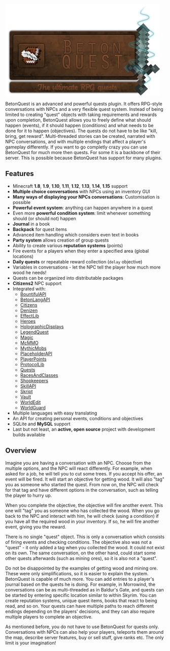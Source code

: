 ![BetonQuest](images/logo.png)

BetonQuest is an advanced and powerful quests plugin. It offers RPG-style conversations with NPCs and a very flexible quest system. Instead of being limited to creating "quest" objects with taking requirements and rewards upon completion, BetonQuest allows you to freely define what should happen (events), if it should happen (conditions) and what needs to be done for it to happen (objectives). The quests do not have to be like "kill, bring, get reward". Multi-threaded stories can be created, narrated with NPC conversations, and with multiple endings that affect a player's gameplay differently. 
If you want to go completly crazy you can use BetonQuest for much more then quests. For some it is a backbone of their server. This is possible because BetonQuest has support for many plugins.

## Features

* Minecraft **1.8**, **1.9**, **1.10**, **1.11**, **1.12**, **1.13**, **1.14**, **1.15** support
* **Multiple choice conversations** with NPCs using an inventory GUI
* **Many ways of displaying your NPCs conversations**: Customisation is possible
* **Powerful event system**: anything can happen anywhere in a quest
* Even more **powerful condition system**: limit whenever something should (or should not) happen
* **Journal** in a book
* **Backpack** for quest items
* Advanced item handling which considers even text in books
* **Party system** allows creation of group quests
* Ability to create various **reputation systems** (points)
* Fire events for a players when they enter a specified area (global locations)
* **Daily quests** or repeatable reward collection (`delay` objective)
* Variables in conversations - let the NPC tell the player how much more wood he needs!
* Quests can be organized into distributable packages
* **Citizens2** NPC support
* Integrated with:
    * [BountifulAPI](https://www.spigotmc.org/resources/bountifulapi-1-8-1-13.1394/)
    * [BetonLangAPI](https://github.com/Co0sh/BetonLangAPI)
    * [Citizens](https://dev.bukkit.org/bukkit-plugins/citizens/)
    * [Denizen](https://dev.bukkit.org/bukkit-plugins/denizen/)
    * [EffectLib](https://dev.bukkit.org/bukkit-plugins/effectlib/)
    * [Heroes](https://dev.bukkit.org/bukkit-plugins/heroes/)
    * [HolographicDisplays](https://dev.bukkit.org/bukkit-plugins/holographic-displays/)
    * [LegendQuest](https://dev.bukkit.org/bukkit-plugins/legendquest/)
    * [Magic](https://dev.bukkit.org/bukkit-plugins/magic/)
    * [McMMO](https://dev.bukkit.org/bukkit-plugins/mcmmo/)
    * [MythicMobs](https://dev.bukkit.org/bukkit-plugins/mythicmobs/)
    * [PlaceholderAPI](https://www.spigotmc.org/resources/placeholderapi.6245/)
    * [PlayerPoints](https://dev.bukkit.org/bukkit-plugins/playerpoints/)
    * [ProtocolLib](https://www.spigotmc.org/resources/protocollib.1997/)
    * [Quests](https://dev.bukkit.org/bukkit-plugins/quests/)
    * [RacesAndClasses](https://dev.bukkit.org/bukkit-plugins/racesandclasses/)
    * [Shopkeepers](https://dev.bukkit.org/bukkit-plugins/shopkeepers/)
    * [SkillAPI](https://dev.bukkit.org/bukkit-plugins/skillapi/)
    * [Skript](https://dev.bukkit.org/bukkit-plugins/skript/)
    * [Vault](https://dev.bukkit.org/bukkit-plugins/vault/)
    * [WorldEdit](https://dev.bukkit.org/bukkit-plugins/worldedit/)
    * [WorldGuard](https://dev.bukkit.org/bukkit-plugins/worldguard/)
* Multiple languages with easy translating
* An API for creating personal events, conditions and objectives
* SQLite and **MySQL** support
* Last but not least, an **active, open source** project with development builds available

## Overview

Imagine you are having a conversation with an NPC. Choose from the multiple options, and the NPC will react differently. For example, when asked for a job, he will tell you to cut some trees. If you accept his offer, an event will be fired. It will start an objective for getting wood. It will also "tag" you as someone who started the quest. From now on, the NPC will check for that tag and have different options in the conversation, such as telling the player to hurry up.

When you complete the objective, the objective will fire another event. This one will "tag" you as someone who has collected the wood. When you go back to the NPC and interact with him, he will check (using a condition) if you have all the required wood in your inventory. If so, he will fire another event, giving you the reward.

There is no single "quest" object. This is only a conversation which consists of firing events and checking conditions. The objective also was not a "quest" - it only added a tag when you collected the wood. It could not exist on its own. The same conversation, on the other hand, could start some other quests afterwards (such as mining ores), so it is also not a "quest".

Do not be disappointed by the examples of getting wood and mining ore. These were only simplifications, so it is easier to explain the system. BetonQuest is capable of much more. You can add entries to a player's journal based on the quests he is doing. For example, in Morrowind, the conversations can be as multi-threaded as in Baldur's Gate, and quests can be started by entering specific location similar to within Skyrim. You can create reputation systems, unique quest items, books that react to being read, and so on. Your quests can have multiple paths to reach different endings depending on the players' decisions, and they can also require multiple players to complete an objective.

As mentioned before, you do not have to use BetonQuest for quests only. Conversations with NPCs can also help your players, teleports them around the map, describe server features, buy or sell stuff, give ranks etc. The only limit is your imagination!
